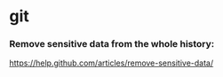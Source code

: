 
# git

### Remove sensitive data from the whole history:

https://help.github.com/articles/remove-sensitive-data/
